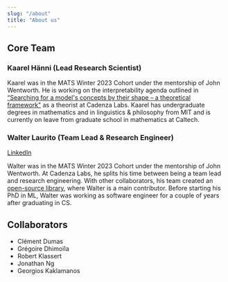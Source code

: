 ```yaml
---
slug: "/about"
title: "About us"
---
```


## Core Team

### Kaarel Hänni (Lead Research Scientist)
Kaarel was in the MATS Winter 2023 Cohort under the mentorship of John Wentworth. He is working on the interpretability agenda outlined in [“Searching for a model's concepts by their shape – a theoretical framework"](https://www.lesswrong.com/posts/Go5ELsHAyw7QrArQ6) as a theorist at Cadenza Labs. Kaarel has undergraduate degrees in mathematics and in linguistics & philosophy from MIT and is currently on leave from graduate school in mathematics at Caltech.

### Walter Laurito (Team Lead & Research Engineer)
[LinkedIn](https://www.linkedin.com/in/walter-laurito-951565144/)

Walter was in the MATS Winter 2023 Cohort under the mentorship of John Wentworth. At Cadenza Labs, he splits his time between being a team lead and research engineering. With other collaborators, his team created an [open-source library](https://github.com/EleutherAI/elk), where Walter is a main contributor. Before starting his PhD in ML, Walter was working as software engineer for a couple of years after graduating in CS. 

## Collaborators
- Clément Dumas
- Grégoire Dhimoïla
- Robert Klassert
- Jonathan Ng
- Georgios Kaklamanos
